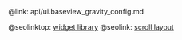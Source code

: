 @link: api/ui.baseview_gravity_config.md

@seolinktop: [widget library](https://webix.com)
@seolink: [scroll layout](https://webix.com/widget/scrollview/)